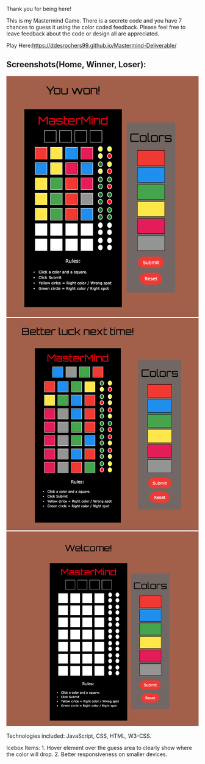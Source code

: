 Thank you for being here!

This is my Mastermind Game. There is a secrete code and you have 7 chances to guess it using the color coded feedback. Please feel free to leave feedback about the code or design all are appreciated.

Play Here:https://ddesrochers99.github.io/Mastermind-Deliverable/

## Screenshots(Home, Winner, Loser):

![Home-Game-Board](Screenshot1.png)
![Winner-Board](Screenshot2.png)
![Loser-Board](Screenshot3.png)

Technologies included: JavaScript, CSS, HTML, W3-CSS.

Icebox Items: 1. Hover element over the guess area to clearly show where the color will drop. 2. Better responsiveness on smaller devices.
